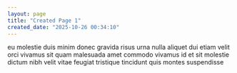 ```yaml
---
layout: page
title: "Created Page 1"
created_date: "2025-10-26 00:34:10"
---
```


eu molestie duis minim donec gravida risus urna nulla aliquet dui etiam velit orci vivamus sit quam malesuada amet commodo vivamus id et sit molestie dictum nibh velit vitae feugiat tristique tincidunt quis montes suspendisse 
